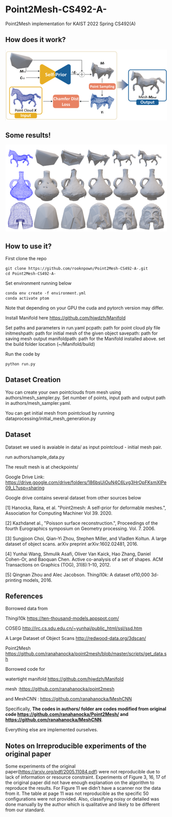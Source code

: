 # Point2Mesh-CS492-A-
Point2Mesh implementation for KAIST 2022 Spring CS492(A)
## How does it work?
![model](./images/point2mesh.PNG)
## Some results!
![results](./images/fig1.PNG)
## How to use it?
First clone the repo

```
git clone https://github.com/rooknpown/Point2Mesh-CS492-A-.git
cd Point2Mesh-CS492-A-
```
Set environment running below

```
conda env create -f environment.yml
conda activate ptom
```
Note that depending on your GPU the cuda and pytorch version may differ.

Install Manifold here
https://github.com/hjwdzh/Manifold


Set paths and parameters in run.yaml
pcpath: path for point cloud ply file
initmeshpath: path for initial mesh of the given object
savepath: path for saving mesh output 
manifoldpath: path for the Manifold installed above. set the build folder location (~/Manifold/build)

Run the code by

```
python run.py
```
## Dataset Creation
You can create your own pointclouds from mesh using authors/mesh_sampler.py. Set number of points, input path and output path in authors/mesh_sampler.yaml.

You can get initial mesh from pointcloud by running dataprocessing/initial_mesh_generation.py 

## Dataset
Dataset we used is avaiable in data/ as input pointcloud - initial mesh pair. 

run authors/sample_data.py

The result mesh is at checkpoints/

Google Drive Link: https://drive.google.com/drive/folders/186bsUiOuN4C6Lvg3HrOpFKsmXIPe09_L?usp=sharing

Google drive contains several dataset from other sources below

[1] Hanocka, Rana, et al. "Point2mesh: A self-prior for deformable meshes.", Association for Computing Machiner Vol 39. 2020.

[2] Kazhdanet al., "Poisson surface reconstruction.", Proceedings of the fourth Eurographics symposium on Geometry processing. Vol. 7. 2006.

[3] Sungjoon Choi, Qian-Yi Zhou, Stephen Miller, and Vladlen Koltun. A large dataset of object scans. arXiv preprint arXiv:1602.02481, 2016.

[4] Yunhai Wang, Shmulik Asafi, Oliver Van Kaick, Hao Zhang, Daniel Cohen-Or, and Baoquan Chen. Active co-analysis of a set of shapes. ACM Transactions on Graphics (TOG), 31(6):1–10, 2012.

[5] Qingnan Zhou and Alec Jacobson. Thingi10k: A dataset of10,000 3d-printing models, 2016.

## References
Borrowed data from

Thingi10k https://ten-thousand-models.appspot.com/

COSEG http://irc.cs.sdu.edu.cn/~yunhai/public_html/ssl/ssd.htm

A Large Dataset of Object Scans http://redwood-data.org/3dscan/

Point2Mesh https://github.com/ranahanocka/point2mesh/blob/master/scripts/get_data.sh


Borrowed code for

watertight manifold https://github.com/hjwdzh/Manifold

mesh :https://github.com/ranahanocka/point2mesh

and MeshCNN : https://github.com/ranahanocka/MeshCNN

Specifically, **The codes in authors/ folder are codes modified from original code https://github.com/ranahanocka/Point2Mesh/ and https://github.com/ranahanocka/MeshCNN**.


Everything else are implemented ourselves.

## Notes on Irreproducible experiments of the original paper
Some experiments of the original paper(https://arxiv.org/pdf/2005.11084.pdf) were not reproducible due to lack of information or resource constraint.
Experiments of Figure 3, 16, 17 of the original paper did not have enough explanation on the algorithm to reproduce the results. 
For Figure 11 we didn’t have a scanner nor the data from it. 
The table at page 11 was not reproducible as the specific 50 configurations were not provided.
Also, classifying noisy or detailed was done manually by the author which is qualitative and likely to be different from our standard.

